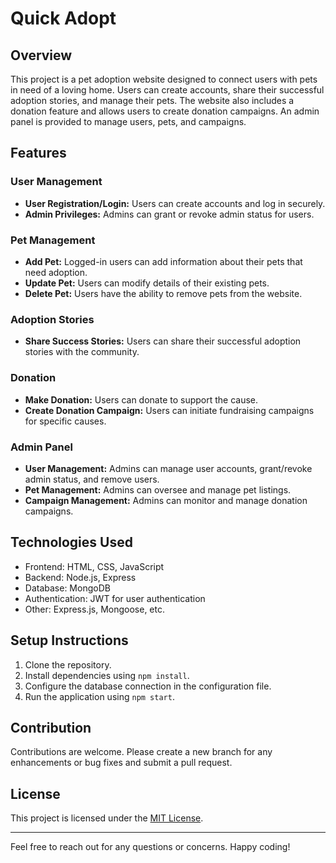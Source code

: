 # Quick Adopt

## Overview

This project is a pet adoption website designed to connect users with pets in need of a loving home. Users can create accounts, share their successful adoption stories, and manage their pets. The website also includes a donation feature and allows users to create donation campaigns. An admin panel is provided to manage users, pets, and campaigns.

## Features

### User Management
- **User Registration/Login:** Users can create accounts and log in securely.
- **Admin Privileges:** Admins can grant or revoke admin status for users.

### Pet Management
- **Add Pet:** Logged-in users can add information about their pets that need adoption.
- **Update Pet:** Users can modify details of their existing pets.
- **Delete Pet:** Users have the ability to remove pets from the website.

### Adoption Stories
- **Share Success Stories:** Users can share their successful adoption stories with the community.

### Donation
- **Make Donation:** Users can donate to support the cause.
- **Create Donation Campaign:** Users can initiate fundraising campaigns for specific causes.

### Admin Panel
- **User Management:** Admins can manage user accounts, grant/revoke admin status, and remove users.
- **Pet Management:** Admins can oversee and manage pet listings.
- **Campaign Management:** Admins can monitor and manage donation campaigns.

## Technologies Used

- Frontend: HTML, CSS, JavaScript
- Backend: Node.js, Express
- Database: MongoDB
- Authentication: JWT for user authentication
- Other: Express.js, Mongoose, etc.

## Setup Instructions

1. Clone the repository.
2. Install dependencies using `npm install`.
3. Configure the database connection in the configuration file.
4. Run the application using `npm start`.

## Contribution

Contributions are welcome. Please create a new branch for any enhancements or bug fixes and submit a pull request.

## License

This project is licensed under the [MIT License](LICENSE).

---

Feel free to reach out for any questions or concerns. Happy coding!